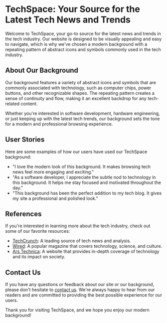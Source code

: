 <!--font:Barlow Condensed-->

# TechSpace: Your Source for the Latest Tech News and Trends

Welcome to TechSpace, your go-to source for the latest news and trends in the tech industry. Our website is designed to be visually appealing and easy to navigate, which is why we've chosen a modern background with a repeating pattern of abstract icons and symbols commonly used in the tech industry.

## About Our Background

Our background features a variety of abstract icons and symbols that are commonly associated with technology, such as computer chips, power buttons, and other recognizable shapes. The repeating pattern creates a sense of continuity and flow, making it an excellent backdrop for any tech-related content.

Whether you're interested in software development, hardware engineering, or just keeping up with the latest tech trends, our background sets the tone for a modern and professional browsing experience.

## User Stories

Here are some examples of how our users have used our TechSpace background:

- "I love the modern look of this background. It makes browsing tech news feel more engaging and exciting."
- "As a software developer, I appreciate the subtle nod to technology in this background. It helps me stay focused and motivated throughout the day."
- "This background has been the perfect addition to my tech blog. It gives my site a professional and polished look."

## References

If you're interested in learning more about the tech industry, check out some of our favorite resources:

- [TechCrunch](#): A leading source of tech news and analysis.
- [Wired](#): A popular magazine that covers technology, science, and culture.
- [Ars Technica](#): A website that provides in-depth coverage of technology and its impact on society.

## Contact Us

If you have any questions or feedback about our site or our background, please don't hesitate to [contact us](#). We're always happy to hear from our readers and are committed to providing the best possible experience for our users.

Thank you for visiting TechSpace, and we hope you enjoy our modern background!

<!--

Write me content for website with wallpaper which alt text is:

"A wallpaper with a repeating pattern of abstract icons and symbols commonly used in the tech industry, such as computer chips and power buttons."

The name/title of the page should not be 1:1 copy of the alt text but rather a real content of the website which is using this wallpaper.

- Use markdown format 
- Start with heading
- Heading should be short and concise
- The content should look like a real website 
- The website should not be about the wallpaper, wallpaper is just a related background
- Heading should be contain work "wallpaper" or "background"
- Include real sections like references, contact, user stories, etc. use things relevant to the page purpose.
- Feel free to use structure like headings, bullets, numbering, blockquotes, paragraphs, horizontal lines, etc.
- You can use formatting like bold or _italic_
- You can include UTF-8 emojis
- Links should be only #hash anchors (and you can refer to the document itself)
- Do not include images


---


# TechSpace Background: A Modern Wallpaper for Tech Enthusiasts

Welcome to TechSpace, a website dedicated to bringing you the latest news and trends in the tech industry. Our site is designed to be visually appealing and easy to navigate, which is why we've chosen a modern wallpaper with a repeating pattern of abstract icons and symbols commonly used in the tech industry.

## About Our Wallpaper

Our wallpaper features a variety of abstract icons and symbols that are commonly associated with technology, such as computer chips, power buttons, and other recognizable shapes. The repeating pattern creates a sense of continuity and flow, making it an excellent background for any tech-related content.

Whether you're a software developer, hardware engineer, or just a tech enthusiast, our wallpaper is sure to inspire and motivate you. It's the perfect backdrop for coding sessions, brainstorming sessions, or just browsing the latest tech news.

## User Stories

Here are some examples of how our users have used our TechSpace background:

- "I love using this wallpaper as my desktop background. It's both inspiring and calming at the same time."
- "As a software developer, I spend most of my day staring at a computer screen. This wallpaper helps me stay focused and motivated."
- "I recently started a tech blog, and this wallpaper has been the perfect background for my posts. It sets the tone for my content and makes my site look more professional."

## References

If you're interested in learning more about the tech industry, check out some of our favorite resources:

- [TechCrunch](#): A leading source of tech news and analysis.
- [Wired](#): A popular magazine that covers technology, science, and culture.
- [Ars Technica](#): A website that provides in-depth coverage of technology and its impact on society.

## Contact Us

If you have any questions or feedback about our site or our wallpaper, please don't hesitate to [contact us](#). We're always happy to hear from our readers and are committed to providing the best possible experience for our users.

Thank you for visiting TechSpace, and we hope you enjoy our modern wallpaper!


---


Heading should not include word "wallpaper". The website should not be about the wallpaper itself, wallpaper is just a related background, rewrite whole content.


---


# TechSpace: Your Source for the Latest Tech News and Trends

Welcome to TechSpace, your go-to source for the latest news and trends in the tech industry. Our website is designed to be visually appealing and easy to navigate, which is why we've chosen a modern background with a repeating pattern of abstract icons and symbols commonly used in the tech industry.

## About Our Background

Our background features a variety of abstract icons and symbols that are commonly associated with technology, such as computer chips, power buttons, and other recognizable shapes. The repeating pattern creates a sense of continuity and flow, making it an excellent backdrop for any tech-related content.

Whether you're interested in software development, hardware engineering, or just keeping up with the latest tech trends, our background sets the tone for a modern and professional browsing experience.

## User Stories

Here are some examples of how our users have used our TechSpace background:

- "I love the modern look of this background. It makes browsing tech news feel more engaging and exciting."
- "As a software developer, I appreciate the subtle nod to technology in this background. It helps me stay focused and motivated throughout the day."
- "This background has been the perfect addition to my tech blog. It gives my site a professional and polished look."

## References

If you're interested in learning more about the tech industry, check out some of our favorite resources:

- [TechCrunch](#): A leading source of tech news and analysis.
- [Wired](#): A popular magazine that covers technology, science, and culture.
- [Ars Technica](#): A website that provides in-depth coverage of technology and its impact on society.

## Contact Us

If you have any questions or feedback about our site or our background, please don't hesitate to [contact us](#). We're always happy to hear from our readers and are committed to providing the best possible experience for our users.

Thank you for visiting TechSpace, and we hope you enjoy our modern background!

-->
